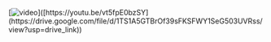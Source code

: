 [![video]([https://i.sstatic.net/Vp2cE.png](https://ggj.s3.amazonaws.com/styles/game_sidebar__normal/featured_image/2020/02/102288/ggj2020_moment2_0.jpg?itok=7ytRHVI8&timestamp=1580676465))]([https://youtu.be/vt5fpE0bzSY](https://drive.google.com/file/d/1TS1A5GTBrOf39sFKSFWY1SeG503UVRss/view?usp=drive_link))
